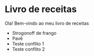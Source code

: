 # Livro de receitas
Ola! Bem-vindo ao meu livro de receitas 

- Strogonoff de frango
- Pavê
- Teste conflito 1
- Teste conflito 2



